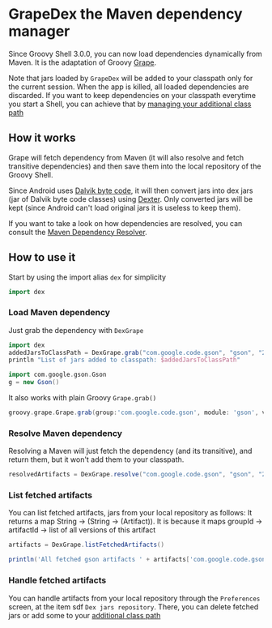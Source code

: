 # GrapeDex the Maven dependency manager

Since Groovy Shell 3.0.0, you can now load dependencies dynamically from Maven. It is the adaptation of Groovy [Grape](http://docs.groovy-lang.org/latest/html/documentation/grape.html).

Note that jars loaded by `GrapeDex` will be added to your classpath only for the current session. When
the app is killed, all loaded dependencies are discarded. If you want to keep dependencies on your classpath
everytime you start a Shell, you can achieve that by [managing your additional class path](https://tambapps.github.io/groovy-shell-user-manual/dependency-management/additional-classpath/)

## How it works

Grape will fetch dependency from Maven (it will also resolve and fetch transitive dependencies) and then save them into the local repository of the Groovy Shell.

Since Android uses [Dalvik byte code](https://source.android.com/devices/tech/dalvik/dalvik-bytecode), it will then convert jars
into dex jars (jar of Dalvik byte code classes) using [Dexter](https://tambapps.github.io/groovy-shell-user-manual/dependency-management/dexter/). Only converted jars will be kept
(since Android can't load original jars it is useless to keep them).

If you want to take a look on how dependencies are resolved, you can consult the [Maven Dependency Resolver](https://github.com/tambapps/maven-dependency-resolver).

## How to use it

Start by using the import alias `dex` for simplicity

```groovy
import dex
```

### Load Maven dependency
Just grab the dependency with `DexGrape`
```groovy
import dex
addedJarsToClassPath = DexGrape.grab("com.google.code.gson", "gson", "2.8.6")
println "List of jars added to classpath: $addedJarsToClassPath"

import com.google.gson.Gson
g = new Gson()
```

It also works with plain Groovy `Grape.grab()`
```groovy
groovy.grape.Grape.grab(group:'com.google.code.gson', module: 'gson', version: '2.8.6')
```

### Resolve Maven dependency
Resolving a Maven will just fetch the dependency (and its transitive), and return them, but it won't
add them to your classpath.


```groovy
resolvedArtifacts = DexGrape.resolve("com.google.code.gson", "gson", "2.8.6")
```

### List fetched artifacts
You can list fetched artifacts, jars from your local repository as follows:
It returns a map String -> (String -> (Artifact)). It is because it maps
groupId -> artifactId -> list of all versions of this artifact
```groovy
artifacts = DexGrape.listFetchedArtifacts()

println('All fetched gson artifacts ' + artifacts['com.google.code.gson']['gson'])
```

### Handle fetched artifacts

You can handle artifacts from your local repository through the `Preferences` screen, at the item
sdf `Dex jars repository`. There, you can delete fetched jars or add some to your 
[additional class path](https://tambapps.github.io/groovy-shell-user-manual/dependency-management/additional-classpath/)